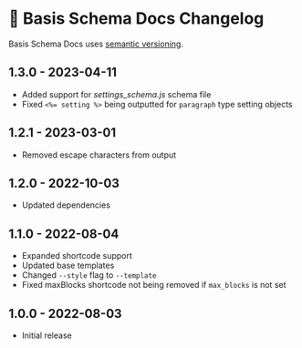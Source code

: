 # 📅 Basis Schema Docs Changelog

Basis Schema Docs uses [semantic versioning](https://semver.org/).

## 1.3.0 - 2023-04-11

* Added support for _settings_schema.js_ schema file
* Fixed `<%= setting %>` being outputted for `paragraph` type setting objects

## 1.2.1 - 2023-03-01

* Removed escape characters from output

## 1.2.0 - 2022-10-03

* Updated dependencies

## 1.1.0 - 2022-08-04

* Expanded shortcode support
* Updated base templates
* Changed `--style` flag to `--template`
* Fixed maxBlocks shortcode not being removed if `max_blocks` is not set

## 1.0.0 - 2022-08-03

* Initial release
